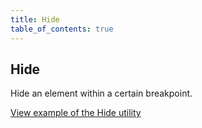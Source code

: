 ```yaml
---
title: Hide
table_of_contents: true
---
```


## Hide

Hide an element within a certain breakpoint.

<a href="https://canonical-web-and-design.github.io/vanilla-framework/examples/utilities/hide/"
    class="js-example">
    View example of the Hide utility
</a>
